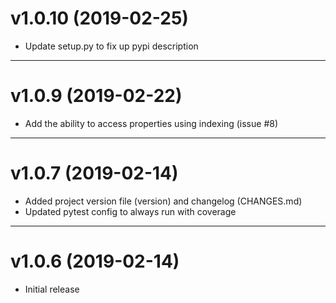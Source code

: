 # v1.0.10 (2019-02-25)
  * Update setup.py to fix up pypi description

----
# v1.0.9 (2019-02-22)
  * Add the ability to access properties using indexing (issue #8)

----
# v1.0.7 (2019-02-14)
  * Added project version file (version) and changelog (CHANGES.md)
  * Updated pytest config to always run with coverage 

----
# v1.0.6 (2019-02-14)
  * Initial release
